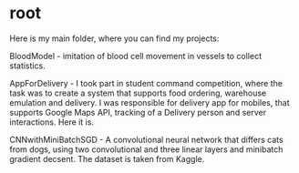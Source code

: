 # root
Here is my main folder, where you can find my projects:

BloodModel - imitation of blood cell movement in vessels to collect statistics.

AppForDelivery - I took part in student command competition, where the task was to create a system that supports food ordering, warehouse emulation and delivery. I was responsible for delivery app for mobiles, that supports Google Maps API, tracking of a Delivery person and server interactions. Here it is.

CNNwithMiniBatchSGD - A convolutional neural network that differs cats from dogs, using two convolutional and three linear layers and minibatch gradient decsent. The dataset is taken from Kaggle. 
